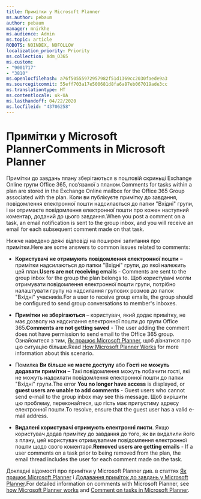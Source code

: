 ```yaml
---
title: Примітки у Microsoft Planner
ms.author: pebaum
author: pebaum
manager: mnirkhe
ms.audience: Admin
ms.topic: article
ROBOTS: NOINDEX, NOFOLLOW
localization_priority: Priority
ms.collection: Adm_O365
ms.custom:
- "9001717"
- "3810"
ms.openlocfilehash: a76f50555972957982f51d1369cc2030faede9a3
ms.sourcegitcommit: 55eff703a17e500681d8fa6a87eb067019ade3cc
ms.translationtype: HT
ms.contentlocale: uk-UA
ms.lasthandoff: 04/22/2020
ms.locfileid: "43706258"
---
```

# <a name="comments-in-microsoft-planner"></a><span data-ttu-id="dff3b-102">Примітки у Microsoft Planner</span><span class="sxs-lookup"><span data-stu-id="dff3b-102">Comments in Microsoft Planner</span></span>

<span data-ttu-id="dff3b-103">Примітки до завдань плану зберігаються в поштовій скриньці Exchange Online групи Office 365, пов’язаної з планом.</span><span class="sxs-lookup"><span data-stu-id="dff3b-103">Comments for tasks within a plan are stored in the Exchange Online mailbox for the Office 365 Group associated with the plan.</span></span>  <span data-ttu-id="dff3b-104">Коли ви публікуєте примітку до завдання, повідомлення електронної пошти надсилається до папки "Вхідні" групи, і ви отримаєте повідомлення електронної пошти про кожен наступний коментар, доданий до цього завдання.</span><span class="sxs-lookup"><span data-stu-id="dff3b-104">When you post a comment on a task, an email notification is sent to the group inbox, and you will receive an email for each subsequent comment made on that task.</span></span>

<span data-ttu-id="dff3b-105">Нижче наведено деякі відповіді на поширені запитання про примітки.</span><span class="sxs-lookup"><span data-stu-id="dff3b-105">Here are some answers to common issues related to comments:</span></span>

- <span data-ttu-id="dff3b-106">**Користувачі не отримують повідомлення електронної пошти** – примітки надсилаються до папки "Вхідні" групи, до якої належить цей план.</span><span class="sxs-lookup"><span data-stu-id="dff3b-106">**Users are not receiving emails** - Comments are sent to the group inbox for the group the plan belongs to.</span></span> <span data-ttu-id="dff3b-107">Щоб користувачі могли отримувати повідомлення електронної пошти групи, потрібно налаштувати групу на надсилання групових розмов до папок "Вхідні" учасників.</span><span class="sxs-lookup"><span data-stu-id="dff3b-107">For a user to receive group emails, the group should be configured to send group conversations to member's inboxes.</span></span>

- <span data-ttu-id="dff3b-108">**Примітки не зберігаються** – користувач, який додає примітку, не має дозволу на надсилання електронної пошти до групи Office 365.</span><span class="sxs-lookup"><span data-stu-id="dff3b-108">**Comments are not getting saved** -  The user adding the comment does not have permission to send email to the Office 365 group.</span></span> <span data-ttu-id="dff3b-109">Ознайомтеся з тим, [Як працює Microsoft Planner](https://techcommunity.microsoft.com/t5/planner-blog/how-microsoft-planner-works/ba-p/1214736), щоб дізнатися про цю ситуацію більше.</span><span class="sxs-lookup"><span data-stu-id="dff3b-109">Read [How Microsoft Planner Works](https://techcommunity.microsoft.com/t5/planner-blog/how-microsoft-planner-works/ba-p/1214736) for more information about this scenario.</span></span>

- <span data-ttu-id="dff3b-110">Помилка **Ви більше не маєте доступу** або **Гості не можуть додавати примітки** – Такі повідомлення можуть побачити гості, які не можуть надсилати повідомлення електронної пошти до папки "Вхідні" групи.</span><span class="sxs-lookup"><span data-stu-id="dff3b-110">The error **You no longer have access** is displayed, or **guest users are unable to add comments** - Guest users who cannot send e-mail to the group inbox may see this message.</span></span> <span data-ttu-id="dff3b-111">Щоб вирішити цю проблему, переконайтеся, що гість має припустиму адресу електронної пошти.</span><span class="sxs-lookup"><span data-stu-id="dff3b-111">To resolve, ensure that the guest user has a valid e-mail address.</span></span>

- <span data-ttu-id="dff3b-112">**Видалені користувачі отримують електронні листи**. Якщо користувач додав примітку до завдання до того, як ви видалили його з плану, цей користувач отримуватиме повідомлення електронної пошти щодо свого коментаря.</span><span class="sxs-lookup"><span data-stu-id="dff3b-112">**Removed users are getting emails** -  If a user comments on a task prior to being removed from the plan, the email thread includes the user for each comment made on the task.</span></span>

<span data-ttu-id="dff3b-113">Докладні відомості про примітки у Microsoft Planner див. в статтях [Як працює Microsoft Planner](https://techcommunity.microsoft.com/t5/planner-blog/how-microsoft-planner-works/ba-p/1214736) і [Додавання приміток до завдань у Microsoft Planner](https://support.microsoft.com/office/comment-on-tasks-in-microsoft-planner-fd4aedde-7785-4cd0-96ee-122fbc9140e1).</span><span class="sxs-lookup"><span data-stu-id="dff3b-113">For detailed information on comments with Microsoft Planner, see [how Microsoft Planner works](https://techcommunity.microsoft.com/t5/planner-blog/how-microsoft-planner-works/ba-p/1214736) and [Comment on tasks in Microsoft Planner](https://support.microsoft.com/office/comment-on-tasks-in-microsoft-planner-fd4aedde-7785-4cd0-96ee-122fbc9140e1).</span></span>

